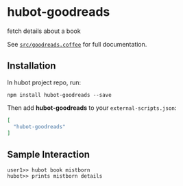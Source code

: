 # hubot-goodreads

fetch details about a book

See [`src/goodreads.coffee`](src/goodreads.coffee) for full documentation.

## Installation

In hubot project repo, run:

`npm install hubot-goodreads --save`

Then add **hubot-goodreads** to your `external-scripts.json`:

```json
[
  "hubot-goodreads"
]
```

## Sample Interaction

```
user1>> hubot book mistborn
hubot>> prints mistborn details
```
